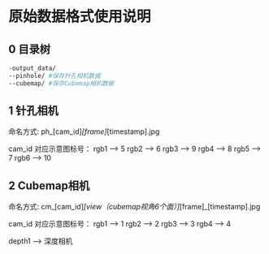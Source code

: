 
# 原始数据格式使用说明

## 0 目录树

```sh
-output_data/
--pinhole/ #保存针孔相机数据    
--cubemap/ #保存Cubemap相机数据
```

## 1 针孔相机

命名方式: ph_[cam_id]_[frame]_[timestamp].jpg

cam_id 对应示意图标号：
rgb1 --> 5
rgb2 --> 6
rgb3 --> 9
rgb4 --> 8
rgb5 --> 7
rgb6 --> 10

## 2 Cubemap相机

命名方式: cm_[cam_id]_[view（cubemap视角6个面）]_[frame]_[timestamp].jpg

cam_id 对应示意图标号：
rgb1 --> 1
rgb2 --> 2
rgb3 --> 3
rgb4 --> 4

depth1 --> 深度相机
